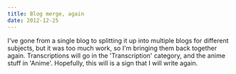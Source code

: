 ```yaml
---
title: Blog merge, again
date: 2012-12-25
---
```


I've gone from a single blog to splitting it up into multiple blogs for
different subjects, but it was too much work, so I'm bringing them back
together again.  Transcriptions will go in the 'Transcription' category, and
the anime stuff in 'Anime'.  Hopefully, this will is a sign that I will write
again.
